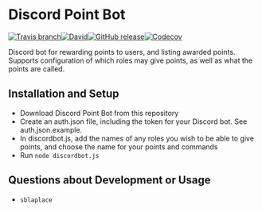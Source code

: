 # Discord Point Bot

[![Travis branch](https://img.shields.io/travis/sblaplace/DiscordPointBot/discordjs9.svg?style=flat-square)](https://travis-ci.org/sblaplace/DiscordPointBot)[![David](https://img.shields.io/david/sblaplace/discordpointbot.svg?style=flat-square)](https://david-dm.org/sblaplace/DiscordPointBot)[![GitHub release](https://img.shields.io/github/release/sblaplace/DiscordPointBot.svg?style=flat-square)](https://github.com/sblaplace/DiscordPointBot/tree/0.5.1)[![Codecov](https://img.shields.io/codecov/c/github/sblaplace/DiscordPointBot.svg?style=flat-square)](https://codecov.io/gh/sblaplace/DiscordPointBot)

Discord bot for rewarding points to users, and listing awarded points. Supports configuration of which roles may give points, as well as what the points are called.

## Installation and Setup

* Download Discord Point Bot from this repository
* Create an auth.json file, including the token for your Discord bot. See auth.json.example.
* In discordbot.js, add the names of any roles you wish to be able to give points, and choose the name for your points and commands
* Run `node discordbot.js`

## Questions about Development or Usage

* `sblaplace`
